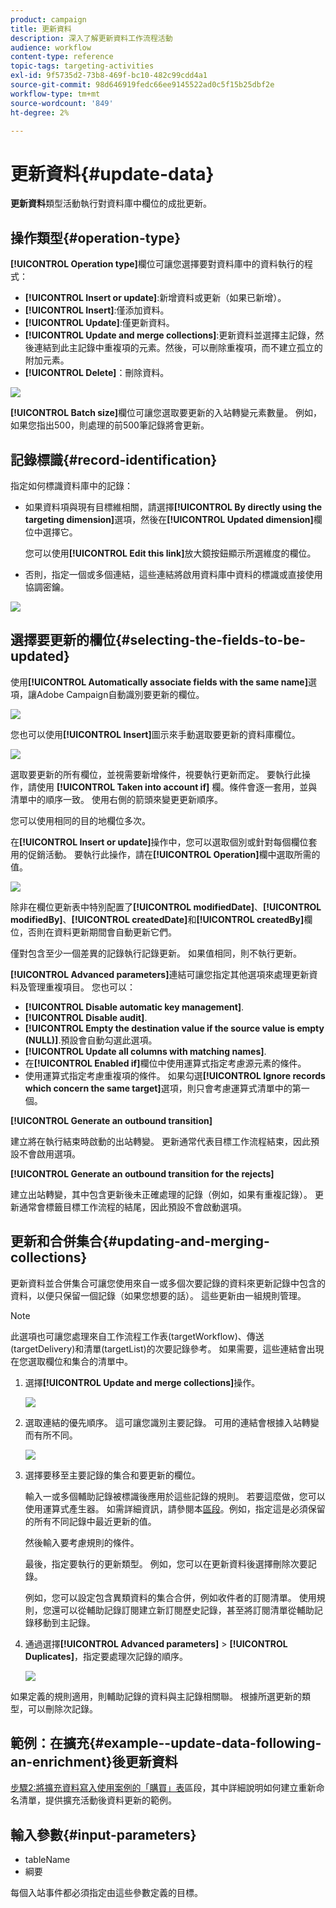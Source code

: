 ```yaml
---
product: campaign
title: 更新資料
description: 深入了解更新資料工作流程活動
audience: workflow
content-type: reference
topic-tags: targeting-activities
exl-id: 9f5735d2-73b8-469f-bc10-482c99cdd4a1
source-git-commit: 98d646919fedc66ee9145522ad0c5f15b25dbf2e
workflow-type: tm+mt
source-wordcount: '849'
ht-degree: 2%

---
```


# 更新資料{#update-data}

**更新資料**&#x200B;類型活動執行對資料庫中欄位的成批更新。

## 操作類型{#operation-type}

**[!UICONTROL Operation type]**&#x200B;欄位可讓您選擇要對資料庫中的資料執行的程式：

* **[!UICONTROL Insert or update]**:新增資料或更新（如果已新增）。
* **[!UICONTROL Insert]**:僅添加資料。
* **[!UICONTROL Update]**:僅更新資料。
* **[!UICONTROL Update and merge collections]**:更新資料並選擇主記錄，然後連結到此主記錄中重複項的元素。然後，可以刪除重複項，而不建立孤立的附加元素。
* **[!UICONTROL Delete]**：刪除資料。

![](assets/s_advuser_update_data_1.png)

**[!UICONTROL Batch size]**&#x200B;欄位可讓您選取要更新的入站轉變元素數量。 例如，如果您指出500，則處理的前500筆記錄將會更新。

## 記錄標識{#record-identification}

指定如何標識資料庫中的記錄：

* 如果資料項與現有目標維相關，請選擇&#x200B;**[!UICONTROL By directly using the targeting dimension]**&#x200B;選項，然後在&#x200B;**[!UICONTROL Updated dimension]**&#x200B;欄位中選擇它。

   您可以使用&#x200B;**[!UICONTROL Edit this link]**&#x200B;放大鏡按鈕顯示所選維度的欄位。

* 否則，指定一個或多個連結，這些連結將啟用資料庫中資料的標識或直接使用協調密鑰。

![](assets/s_advuser_update_data_2.png)

## 選擇要更新的欄位{#selecting-the-fields-to-be-updated}

使用&#x200B;**[!UICONTROL Automatically associate fields with the same name]**&#x200B;選項，讓Adobe Campaign自動識別要更新的欄位。

![](assets/s_advuser_update_data_3b.png)

您也可以使用&#x200B;**[!UICONTROL Insert]**&#x200B;圖示來手動選取要更新的資料庫欄位。

![](assets/s_advuser_update_data_3.png)

選取要更新的所有欄位，並視需要新增條件，視要執行更新而定。 要執行此操作，請使用 **[!UICONTROL Taken into account if]** 欄。條件會逐一套用，並與清單中的順序一致。 使用右側的箭頭來變更更新順序。

您可以使用相同的目的地欄位多次。

在&#x200B;**[!UICONTROL Insert or update]**&#x200B;操作中，您可以選取個別或針對每個欄位套用的促銷活動。 要執行此操作，請在&#x200B;**[!UICONTROL Operation]**&#x200B;欄中選取所需的值。

![](assets/s_advuser_update_data_5.png)

除非在欄位更新表中特別配置了&#x200B;**[!UICONTROL modifiedDate]**、**[!UICONTROL modifiedBy]**、**[!UICONTROL createdDate]**&#x200B;和&#x200B;**[!UICONTROL createdBy]**&#x200B;欄位，否則在資料更新期間會自動更新它們。

僅對包含至少一個差異的記錄執行記錄更新。 如果值相同，則不執行更新。

**[!UICONTROL Advanced parameters]**&#x200B;連結可讓您指定其他選項來處理更新資料及管理重複項目。 您也可以：

* **[!UICONTROL Disable automatic key management]**.
* **[!UICONTROL Disable audit]**.
* **[!UICONTROL Empty the destination value if the source value is empty (NULL)]**.預設會自動勾選此選項。
* **[!UICONTROL Update all columns with matching names]**.
* 在&#x200B;**[!UICONTROL Enabled if]**&#x200B;欄位中使用運算式指定考慮源元素的條件。
* 使用運算式指定考慮重複項的條件。 如果勾選&#x200B;**[!UICONTROL Ignore records which concern the same target]**&#x200B;選項，則只會考慮運算式清單中的第一個。

**[!UICONTROL Generate an outbound transition]**

建立將在執行結束時啟動的出站轉變。 更新通常代表目標工作流程結束，因此預設不會啟用選項。

**[!UICONTROL Generate an outbound transition for the rejects]**

建立出站轉變，其中包含更新後未正確處理的記錄（例如，如果有重複記錄）。 更新通常會標籤目標工作流程的結尾，因此預設不會啟動選項。

## 更新和合併集合{#updating-and-merging-collections}

更新資料並合併集合可讓您使用來自一或多個次要記錄的資料來更新記錄中包含的資料，以便只保留一個記錄（如果您想要的話）。 這些更新由一組規則管理。

>[!NOTE]
>
>此選項也可讓您處理來自工作流程工作表(targetWorkflow)、傳送(targetDelivery)和清單(targetList)的次要記錄參考。 如果需要，這些連結會出現在您選取欄位和集合的清單中。

1. 選擇&#x200B;**[!UICONTROL Update and merge collections]**&#x200B;操作。

   ![](assets/update_and_merge_collections1.png)

1. 選取連結的優先順序。 這可讓您識別主要記錄。 可用的連結會根據入站轉變而有所不同。

   ![](assets/update_and_merge_collections2.png)

1. 選擇要移至主要記錄的集合和要更新的欄位。

   輸入一或多個輔助記錄被標識後應用於這些記錄的規則。 若要這麼做，您可以使用運算式產生器。 如需詳細資訊，請參閱本[區段](../../platform/using/defining-filter-conditions.md#building-expressions)。例如，指定這是必須保留的所有不同記錄中最近更新的值。

   然後輸入要考慮規則的條件。

   最後，指定要執行的更新類型。 例如，您可以在更新資料後選擇刪除次要記錄。

   例如，您可以設定包含異類資料的集合合併，例如收件者的訂閱清單。 使用規則，您還可以從輔助記錄訂閱建立新訂閱歷史記錄，甚至將訂閱清單從輔助記錄移動到主記錄。

1. 通過選擇&#x200B;**[!UICONTROL Advanced parameters]** > **[!UICONTROL Duplicates]**，指定要處理次記錄的順序。

   ![](assets/update_and_merge_collections3.png)

如果定義的規則適用，則輔助記錄的資料與主記錄相關聯。 根據所選更新的類型，可以刪除次記錄。

## 範例：在擴充{#example--update-data-following-an-enrichment}後更新資料

[步驟2:將擴充資料寫入使用案例的「購買」表](../../workflow/using/creating-a-summary-list.md#step-2--writing-enriched-data-to-the--purchases--table)區段，其中詳細說明如何建立重新命名清單，提供擴充活動後資料更新的範例。

## 輸入參數{#input-parameters}

* tableName
* 綱要

每個入站事件都必須指定由這些參數定義的目標。
